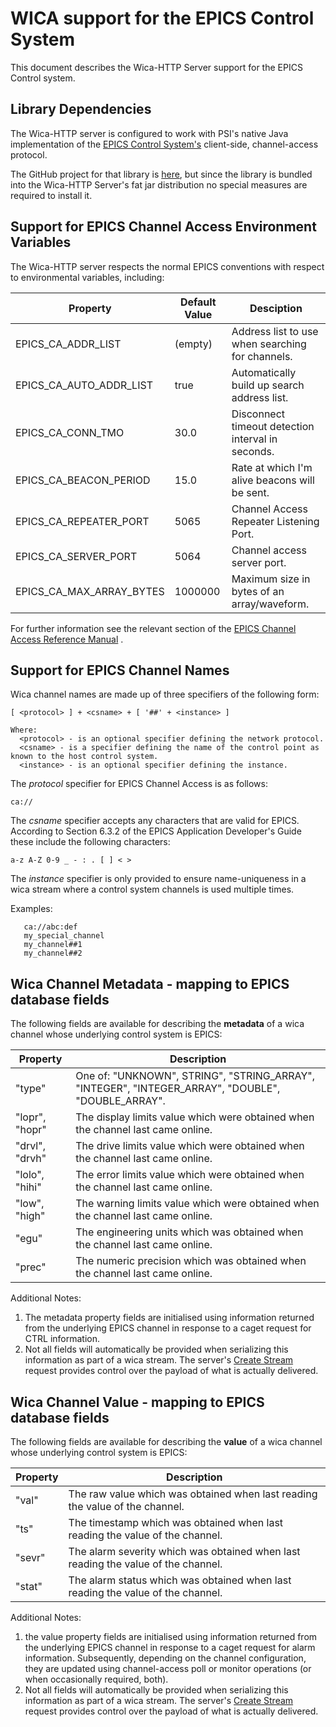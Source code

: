 # WICA support for the EPICS Control System

This document describes the Wica-HTTP Server support for the EPICS Control system.

## Library Dependencies

The Wica-HTTP server is configured to work with PSI's native Java implementation of the [EPICS Control System's](https://epics-controls.org/) 
client-side, channel-access protocol. 

The GitHub project for that library is [here](https://github.com/channelaccess/ca), but since the library is
bundled into the Wica-HTTP Server's fat jar distribution no special measures are required to install it.

## Support for EPICS Channel Access Environment Variables

The Wica-HTTP server respects the normal EPICS conventions with respect to environmental variables, including:

| Property                | Default Value | Desciption |
|-------------------------|---------------| ---------- |
|EPICS_CA_ADDR_LIST       |(empty)        | Address list to use when searching for channels.  |
|EPICS_CA_AUTO_ADDR_LIST  |true           | Automatically build up search address list.       |
|EPICS_CA_CONN_TMO        |30.0           | Disconnect timeout detection interval in seconds. |
|EPICS_CA_BEACON_PERIOD   |15.0           | Rate at which I'm alive beacons will be sent.     |
|EPICS_CA_REPEATER_PORT   |5065           | Channel Access Repeater Listening Port.           |
|EPICS_CA_SERVER_PORT     |5064           | Channel access server port.                       |
|EPICS_CA_MAX_ARRAY_BYTES |1000000        | Maximum size in bytes of an array/waveform.       |
   
For further information see the relevant section of the 
[EPICS Channel Access Reference Manual](https://epics.anl.gov/base/R3-14/12-docs/CAref.html) .  
  
## Support for EPICS Channel Names
  
Wica channel names are made up of three specifiers of the following form:
```
[ <protocol> ] + <csname> + [ '##' + <instance> ]

Where:
  <protocol> - is an optional specifier defining the network protocol.
  <csname> - is a specifier defining the name of the control point as known to the host control system.
  <instance> - is an optional specifier defining the instance. 
```

The *protocol* specifier for EPICS Channel Access is as follows:
```
ca://
```

The *csname* specifier accepts any characters that are valid for EPICS. According to Section 6.3.2 of the EPICS 
Application Developer's Guide these include the following characters:
```
a-z A-Z 0-9 _ - : . [ ] < >
```

The *instance* specifier is only provided to ensure name-uniqueness in a wica stream where a control
system channels is used multiple times.

Examples:
```
   ca://abc:def
   my_special_channel
   my_channel##1
   my_channel##2 
```

## Wica Channel Metadata - mapping to EPICS database fields

The following fields are available for describing the **metadata** of a wica channel whose underlying control system 
is EPICS: 

|Property         |Description                                                                                       |
|-----------------|------------------------------------------------------------------------------------------------  |
| "type"          |One of: "UNKNOWN", STRING", "STRING_ARRAY", "INTEGER", "INTEGER_ARRAY", "DOUBLE", "DOUBLE_ARRAY". |
| "lopr", "hopr"  |The display limits value which were obtained when the channel last came online.                   |
| "drvl", "drvh"  |The drive limits value which were obtained when the channel last came online.                     |
| "lolo", "hihi"  |The error limits value which were obtained when the channel last came online.                     |
| "low", "high"   |The warning limits value which were obtained when the channel last came online.                   |
| "egu"           |The engineering units which was obtained when the channel last came online.                       |
| "prec"          |The numeric precision which was obtained when the channel last came online.                       |

Additional Notes: 
  1. The metadata property fields are initialised using information returned from the underlying EPICS channel in 
     response to a caget request for CTRL information. 
  1. Not all fields will automatically be provided when serializing this information as part of a wica stream. The
     server's [Create Stream](README.md#create-a-wica-stream) request provides control over the payload of 
     what is actually delivered.
    
## Wica Channel Value - mapping to EPICS database fields

The following fields are available for describing the **value** of a wica channel whose underlying control system 
is EPICS: 

|Property       |Description                                                                       |
|---------------|--------------------------------------------------------------------------------- |
| "val"         |The raw value which was obtained when last reading the value of the channel.      |
| "ts"          |The timestamp which was obtained when last reading the value of the channel.      |
| "sevr"        |The alarm severity which was obtained when last reading the value of the channel. |
| "stat"        |The alarm status which was obtained when last reading the value of the channel.   |

Additional Notes: 
  1. the value property fields are initialised using information returned from the underlying EPICS channel in 
     response to a caget request for alarm information. Subsequently, depending on the channel configuration, they 
     are updated using channel-access poll or monitor operations (or when occasionally required, both).
  1. Not all fields will automatically be provided when serializing this information as part of a wica stream. The
     server's [Create Stream](README.md#create-a-wica-stream) request provides control over the payload of 
     what is actually delivered.